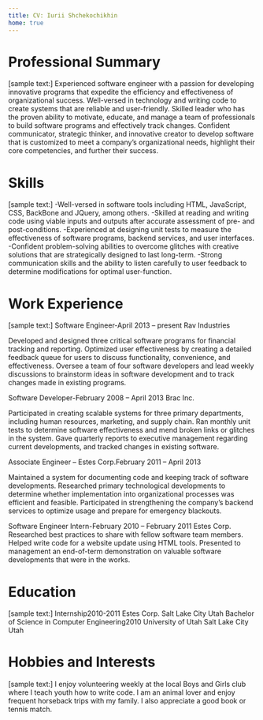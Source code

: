 ```yaml
---
title: CV: Iurii Shchekochikhin
home: true
---
```


# Professional Summary

[sample text:] Experienced software engineer with a passion for developing innovative programs that expedite the efficiency and effectiveness of organizational success. Well-versed in technology and writing code to create systems that are reliable and user-friendly. Skilled leader who has the proven ability to motivate, educate, and manage a team of professionals to build software programs and effectively track changes. Confident communicator, strategic thinker, and innovative creator to develop software that is customized to meet a company’s organizational needs, highlight their core competencies, and further their success.

# Skills

[sample text:] -Well-versed in software tools including HTML, JavaScript, CSS, BackBone and JQuery, among others. -Skilled at reading and writing code using viable inputs and outputs after accurate assessment of pre- and post-conditions. -Experienced at designing unit tests to measure the effectiveness of software programs, backend services, and user interfaces. -Confident problem-solving abilities to overcome glitches with creative solutions that are strategically designed to last long-term. -Strong communication skills and the ability to listen carefully to user feedback to determine modifications for optimal user-function.

# Work Experience

[sample text:]
Software Engineer-April 2013 – present
Rav Industries


Developed and designed three critical software programs for financial tracking and reporting.
Optimized user effectiveness by creating a detailed feedback queue for users to discuss functionality, convenience, and effectiveness.
Oversee a team of four software developers and lead weekly discussions to brainstorm ideas in software development and to track changes made in existing programs.


Software Developer-February 2008 – April 2013
Brac Inc.

Participated in creating scalable systems for three primary departments, including human resources, marketing, and supply chain.
Ran monthly unit tests to determine software effectiveness and mend broken links or glitches in the system.
Gave quarterly reports to executive management regarding current developments, and tracked changes in existing software.


Associate Engineer – Estes Corp.February 2011 – April 2013

Maintained a system for documenting code and keeping track of software developments.
Researched primary technological developments to determine whether implementation into organizational processes was efficient and feasible.
Participated in strengthening the company’s backend services to optimize usage and prepare for emergency blackouts.

Software Engineer Intern-February 2010 – February 2011
Estes Corp.
Researched best practices to share with fellow software team members.
Helped write code for a website update using HTML tools.
Presented to management an end-of-term demonstration on valuable software developments that were in the works.

# Education

[sample text:]
Internship2010-2011
Estes Corp. Salt Lake City Utah
Bachelor of Science in Computer Engineering2010
University of Utah Salt Lake City Utah

# Hobbies and Interests

[sample text:]
I enjoy volunteering weekly at the local Boys and Girls club where I teach youth how to write code. I am an animal lover and enjoy frequent horseback trips with my family. I also appreciate a good book or tennis match.
